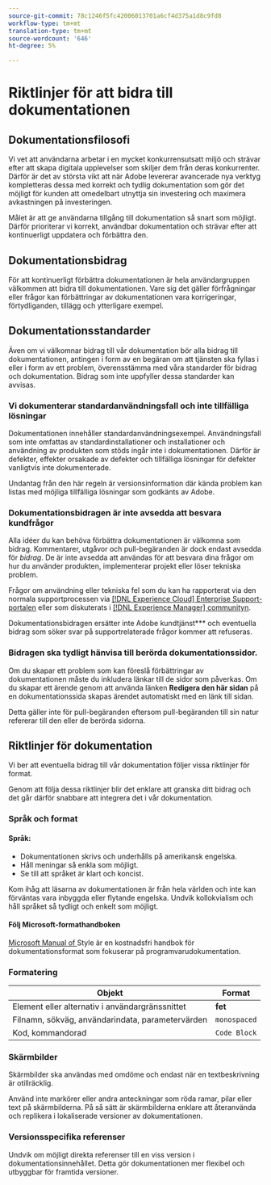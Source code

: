 ```yaml
---
source-git-commit: 78c1246f5fc42006013701a6cf4d375a1d8c9fd8
workflow-type: tm+mt
translation-type: tm+mt
source-wordcount: '646'
ht-degree: 5%

---
```

# Riktlinjer för att bidra till dokumentationen

## Dokumentationsfilosofi

Vi vet att användarna arbetar i en mycket konkurrensutsatt miljö och strävar efter att skapa digitala upplevelser som skiljer dem från deras konkurrenter. Därför är det av största vikt att när Adobe levererar avancerade nya verktyg kompletteras dessa med korrekt och tydlig dokumentation som gör det möjligt för kunden att omedelbart utnyttja sin investering och maximera avkastningen på investeringen.

Målet är att ge användarna tillgång till dokumentation så snart som möjligt. Därför prioriterar vi korrekt, användbar dokumentation och strävar efter att kontinuerligt uppdatera och förbättra den.

## Dokumentationsbidrag

För att kontinuerligt förbättra dokumentationen är hela användargruppen välkommen att bidra till dokumentationen. Vare sig det gäller förfrågningar eller frågor kan förbättringar av dokumentationen vara korrigeringar, förtydliganden, tillägg och ytterligare exempel.

## Dokumentationsstandarder

Även om vi välkomnar bidrag till vår dokumentation bör alla bidrag till dokumentationen, antingen i form av en begäran om att tjänsten ska fyllas i eller i form av ett problem, överensstämma med våra standarder för bidrag och dokumentation. Bidrag som inte uppfyller dessa standarder kan avvisas.

### Vi dokumenterar standardanvändningsfall och inte tillfälliga lösningar

Dokumentationen innehåller standardanvändningsexempel. Användningsfall som inte omfattas av standardinstallationer och installationer och användning av produkten som stöds ingår inte i dokumentationen. Därför är defekter, effekter orsakade av defekter och tillfälliga lösningar för defekter vanligtvis inte dokumenterade.

Undantag från den här regeln är versionsinformation där kända problem kan listas med möjliga tillfälliga lösningar som godkänts av Adobe.

### Dokumentationsbidragen är inte avsedda att besvara kundfrågor

Alla idéer du kan behöva förbättra dokumentationen är välkomna som bidrag. Kommentarer, utgåvor och pull-begäranden är dock endast avsedda för *bidrag*. De är inte avsedda att användas för att besvara dina frågor om hur du använder produkten, implementerar projekt eller löser tekniska problem.

Frågor om användning eller tekniska fel som du kan ha rapporterat via den normala supportprocessen via [[!DNL Experience Cloud] Enterprise Support-portalen](https://helpx.adobe.com/se/contact/enterprise-support.ec.html) eller som diskuterats i [[!DNL Experience Manager] communityn](https://experienceleaguecommunities.adobe.com/t5/adobe-experience-manager/ct-p/adobe-experience-manager-community).

Dokumentationsbidragen ersätter inte Adobe kundtjänst*** och eventuella bidrag som söker svar på supportrelaterade frågor kommer att refuseras.

### Bidragen ska tydligt hänvisa till berörda dokumentationssidor.

Om du skapar ett problem som kan föreslå förbättringar av dokumentationen måste du inkludera länkar till de sidor som påverkas. Om du skapar ett ärende genom att använda länken **Redigera den här sidan** på en dokumentationssida skapas ärendet automatiskt med en länk till sidan.

Detta gäller inte för pull-begäranden eftersom pull-begäranden till sin natur refererar till den eller de berörda sidorna.

## Riktlinjer för dokumentation

Vi ber att eventuella bidrag till vår dokumentation följer vissa riktlinjer för format.

Genom att följa dessa riktlinjer blir det enklare att granska ditt bidrag och det går därför snabbare att integrera det i vår dokumentation.

### Språk och format

#### Språk:

* Dokumentationen skrivs och underhålls på amerikansk engelska.
* Håll meningar så enkla som möjligt.
* Se till att språket är klart och koncist.

Kom ihåg att läsarna av dokumentationen är från hela världen och inte kan förväntas vara inbyggda eller flytande engelska. Undvik kollokvialism och håll språket så tydligt och enkelt som möjligt.

#### Följ Microsoft-formathandboken

[Microsoft Manual of ](https://docs.microsoft.com/en-us/style-guide/welcome/) Style är en kostnadsfri handbok för dokumentationsformat som fokuserar på programvarudokumentation.

### Formatering

| Objekt | Format |
| -------------------------------------------- | ---------------- |
| Element eller alternativ i användargränssnittet | **fet** |
| Filnamn, sökväg, användarindata, parametervärden | `monospaced` |
| Kod, kommandorad | ```Code Block``` |

### Skärmbilder

Skärmbilder ska användas med omdöme och endast när en textbeskrivning är otillräcklig.

Använd inte markörer eller andra anteckningar som röda ramar, pilar eller text på skärmbilderna. På så sätt är skärmbilderna enklare att återanvända och replikera i lokaliserade versioner av dokumentationen.

### Versionsspecifika referenser

Undvik om möjligt direkta referenser till en viss version i dokumentationsinnehållet. Detta gör dokumentationen mer flexibel och utbyggbar för framtida versioner.
